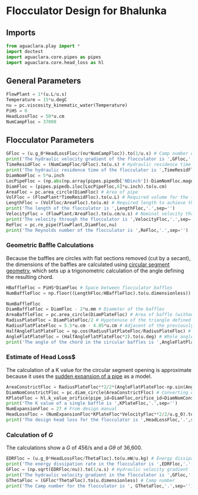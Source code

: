 # Flocculator Design for Bhalunka

## Imports
```python
from aguaclara.play import *
import doctest
import aguaclara.core.pipes as pipes
import aguaclara.core.head_loss as hl
```

## General Parameters
```python
FlowPlant = 1*(u.L/u.s)
Temperature = 15*u.degC
nu = pc.viscosity_kinematic_water(Temperature)
PiHS = 6
HeadLossFloc = 50*u.cm
NumCampFloc = 37000
```
## Flocculator Parameters
```python
GFloc = (u.g_0*HeadLossFloc/(nu*NumCampFloc)).to(1/u.s) # Camp number of the flocculator
print('The hydraulic velocity gradient of the flocculator is ',GFloc,'.',sep='')
TimeResidFloc = (NumCampFloc/GFloc).to(u.s) # Hydraulic residence time of the flocculator
print('The hydraulic residence time of the flocculator is ',TimeResidFloc,'.',sep='')
DiamNomFloc = 5*u.inch
LocPipeFloc = (np.abs(np.array(pipes.pipedb['NDinch'])-DiamNomFloc.magnitude)).argmin() # Index for diffuser in pipe_database.csv
DiamFloc = (pipes.pipedb.iloc[LocPipeFloc,6]*u.inch).to(u.cm)
AreaFloc = pc.area_circle(DiamFloc) # Area of pipe
VolFloc = (FlowPlant*TimeResidFloc).to(u.L) # Required volume for the flocculator
LengthFloc = (VolFloc/AreaFloc).to(u.m) # Required length to achieve the necessary residence time
print('The length of the flocculator is ',LengthFloc,'.',sep='')
VelocityFloc = (FlowPlant/AreaFloc).to(u.cm/u.s) # Nominal velocity through flocculator (without baffles)
print('The velocity through the flocculator is ',VelocityFloc,'.',sep='')
ReFloc = pc.re_pipe(FlowPlant,DiamFloc,nu)
print('The Reynolds number of the flocculator is ',ReFloc,'.',sep='')
```

### Geometric Baffle Calculations
Because the baffles are circles with flat sections removed (cut by a secant), the dimensions of the baffles are calculated using [circular segment geometry](https://en.wikipedia.org/wiki/Circular_segment), which sets up a trigonometric calculation of the angle defining the resulting chord.
```python
HBaffleFloc = PiHS*DiamFloc # Space between flocculator baffles
NumBaffleFloc = np.floor((LengthFloc/HBaffleFloc).to(u.dimensionless))

NumBaffleFloc
DiamBaffleFloc = DiamFloc - 2*u.mm # Diameter of the baffles
AreaBaffleFloc = pc.area_circle(DiamPlateFloc) # Area of baffle (without flat section cut out)
RadiusPlateFloc = DiamPlateFloc/2 # Hypotenuse of the triangle defined by half the chord, the radius of the baffle, and the perpendicular bisector of the chord.
RadiusFlatPlateFloc = 5.5*u.cm - 4.05*u.cm # Adjacent of the previously mentioned triangle
HalfAngleFlatPlateFloc = np.cos(RadiusFlatPlateFloc/RadiusPlateFloc) # Half Angle calculated from the previously given dimensions.
AngleFlatPlateFloc = (HalfAngleFlatPlateFloc*2).to(u.deg) # Whole angle described by the radii of the circle and the chord.
print('The angle of the chord in the circular baffles is ',AngleFlatPlateFloc,'.',sep='')
```
### Estimate of Head Loss$
The calculation of a K value for the circular segment opening is approximate because it uses the [sudden expansion of a pipe](https://en.wikipedia.org/wiki/Borda%E2%80%93Carnot_equation) as a model.
```python
AreaConstrictFloc = RadiusPlateFloc**2/2*(AngleFlatPlateFloc-np.sin(AngleFlatPlateFloc)).to(u.rad) # Constricted area for pipe expansion calculation
DiamNomConstrictFloc = pc.diam_circle(AreaConstrictFloc) # Converting constricted area into a corresponding diameter, assuming that the area is circular for the calculation.
KPlateFloc = hl.k_value_orifice(pipe_id=DiamFloc,orifice_id=DiamNomConstrictFloc,orifice_l=0.25*u.inch,q=FlowPlant,nu=nu) # Calculation of K for a single baffle.
print('The K value of a single baffle is ',KPlateFloc,'.',sep='')
NumExpansionFloc = 27 # From design manual
HeadLossFloc = (NumExpansionFloc*KPlateFloc*VelocityFloc**2/2/u.g_0).to(u.m) # Calculation of total design head loss for original flocculator.
print('The design head loss for the flocculator is ',HeadLossFloc,'.',sep='')
```
### Calculation of $G$
The calculations show a $G$ of 456/s and a $G\theta$ of 36,600.
```python
EDRFloc = (u.g_0*HeadLossFloc/ThetaFloc).to(u.mW/u.kg) # Energy dissipation rate
print('The energy dissipation rate in the flocculator is ',EDRFloc,'.',sep='')
GFloc = (np.sqrt(EDRFloc/nu)).to(1/u.s) # Hydraulic velocity gradient
print('The hydraulic velocity gradient in the flocculator is ',GFloc,'.',sep='')
GThetaFloc = (GFloc*ThetaFloc).to(u.dimensionless) # Camp number
print('The Camp number for the flocculator is ', GThetaFloc,'.',sep='')
```

